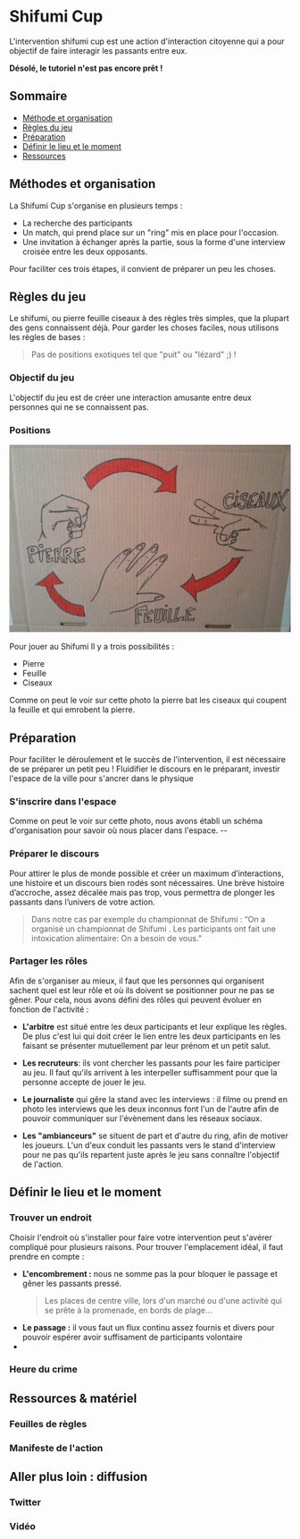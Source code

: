 # Shifumi Cup

L'intervention shifumi cup est une action d'interaction citoyenne qui a pour objectif de faire interagir les passants entre eux.

**Désolé, le tutoriel n'est pas encore prêt !**


## Sommaire

- [Méthode et organisation](https://github.com/ragondinsheureux/shifumi/blob/master/README.md#méthodes-et-organisation)
- [Règles du jeu](https://github.com/ragondinsheureux/shifumi/blob/master/README.md#régles-du-jeu)
- [Préparation](https://github.com/ragondinsheureux/shifumi/blob/master/README.md#préparation)
- [Définir le lieu et le moment](https://github.com/ragondinsheureux/shifumi/blob/master/README.md#définir-le-lieu-et-le-moment)
- [Ressources](https://github.com/ragondinsheureux/shifumi/blob/master/README.md#aller-plus-loin--diffusion)

## Méthodes et organisation
La Shifumi Cup s'organise en plusieurs temps :
 - La recherche des participants 
 - Un match, qui prend place sur un "ring" mis en place pour l'occasion.
 - Une invitation à échanger après la partie, sous la forme d'une interview croisée entre les deux opposants.
 
Pour faciliter ces trois étapes, il convient de préparer un peu les choses.
 
 
## Règles du jeu
Le shifumi, ou pierre feuille ciseaux à des règles très simples, que la plupart des gens connaissent déjà.
Pour garder les choses faciles, nous utilisons les règles de bases : 
> Pas de positions exotiques tel que "puit" ou "lézard" ;) !

### Objectif du jeu

L'objectif du jeu est de créer une interaction amusante entre deux personnes qui ne se connaissent pas. 


### Positions

![Alt Text](https://raw.githubusercontent.com/ragondinsheureux/shifumi/master/images/positions_shifumi.jpg)

Pour jouer au Shifumi Il y a trois possibilités : 
- Pierre
- Feuille 
- Ciseaux 

Comme on peut le voir sur cette photo la pierre bat les ciseaux qui coupent la feuille et qui emrobent la pierre. 

## Préparation

Pour faciliter le déroulement et le succès de l'intervention, il est nécessaire de se préparer un petit peu !
Fluidifier le discours en le préparant, investir l'espace de la ville pour s'ancrer dans le physique 

### S'inscrire dans l'espace

Comme on peut le voir sur cette photo, nous avons établi un schéma d'organisation pour savoir où nous placer dans l'espace. --

### Préparer le discours

Pour attirer le plus de monde possible et créer un maximum d’interactions, une histoire et un discours bien rodés sont nécessaires. 
Une brève histoire d’accroche, assez décalée mais pas trop, vous permettra de plonger les passants dans l’univers de votre action.
> Dans notre cas par exemple du championnat de Shifumi : “On a organisé un championnat de Shifumi . Les participants ont fait une intoxication alimentaire: On a besoin de vous.”





### Partager les rôles

Afin de s'organiser au mieux, il faut que les personnes qui organisent sachent quel est leur rôle et où ils doivent se positionner pour ne pas se gêner. 
Pour cela, nous avons défini des rôles qui peuvent évoluer en fonction de l'activité :

- **L'arbitre** est situé entre les deux participants et leur explique les règles. De plus c'est lui qui doit créer le lien entre les deux participants en les faisant se présenter mutuellement par leur prénom et un petit salut.
- **Les recruteurs**: ils vont chercher les passants pour les faire participer au jeu. Il faut qu'ils arrivent à les interpeller suffisamment pour que la personne accepte de jouer le jeu. 
- **Le journaliste** qui gêre la stand avec les interviews : il filme ou prend en photo les interviews que les deux inconnus font l'un de l'autre afin de pouvoir communiquer sur l'évènement dans les réseaux sociaux.

- **Les "ambianceurs"** se situent de part et d'autre du ring, afin de motiver les joueurs. L'un d'eux conduit les passants vers le stand d'interview pour ne pas qu'ils repartent juste après le jeu sans connaître l'objectif de l'action.


## Définir le lieu et le moment

### Trouver un endroit 

Choisir l'endroit où s'installer pour faire votre intervention peut s'avérer compliqué pour plusieurs raisons.
Pour trouver l'emplacement idéal, il faut prendre en compte :
 - **L'encombrement :** nous ne somme pas la pour bloquer le passage et gêner les passants pressé.
   > Les places de centre ville, lors d'un marché ou d'une activité qui se prête à la promenade, en bords de plage...
 - **Le passage :** il vous faut un flux continu assez fournis et divers pour pouvoir espérer avoir suffisament de participants volontaire
 - 
 
### Heure du crime

## Ressources & matériel
### Feuilles de règles
### Manifeste de l'action

## Aller plus loin : diffusion

### Twitter

### Vidéo
